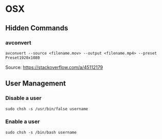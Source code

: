 # OSX

## Hidden Commands

### avconvert

```
avconvert --source <filename.mov> --output <filename.mp4> --preset Preset1920x1080
```

Source: https://stackoverflow.com/a/45112179

## User Management

### Disable a user

```
sudo chsh -s /usr/bin/false username
```

### Enable a user

```
sudo chsh -s /bin/bash username
```
